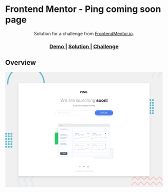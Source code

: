 # Frontend Mentor - Ping coming soon page

<div align="center">
   Solution for a challenge from  <a href="https://www.frontendmentor.io/" target="_blank">FrontendMentor.io</a>.
</div>

<div align="center">
  <h3>
    <a href="https://component-ping-coming-soon.netlify.app/">
      Demo
    </a>
    <span> | </span>
    <a href="https://github.com/wenadev/frontend-mentor/tree/main/Responsive/Ping%20Coming%20Soone">
      Solution
    </a>
    <span> | </span>
    <a href="https://www.frontendmentor.io/challenges/ping-single-column-coming-soon-page-5cadd051fec04111f7b848da">
      Challenge
    </a>
  </h3>
</div>

## Overview

![Design preview for the Ping coming soon page coding challenge](./design/desktop-preview.jpg)

